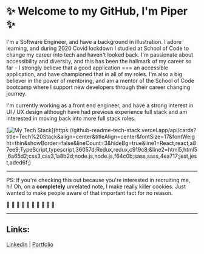 # :sparkles: Welcome to my GitHub, I'm Piper :sparkles:

I'm a Software Engineer, and have a background in illustration. I adore learning, and during 2020 Covid lockdown I studied at School of Code to change my career into tech and haven't looked back. I'm passionate about accessibility and diversity, and this has been the hallmark of my career so far - I strongly believe that a good application === an accessible application, and have championed that in all of my roles. I'm also a big believer in the power of mentoring, and am a mentor of the School of Code bootcamp where I support new developers through their career changing journey. 

I'm currently working as a front end engineer, and have a strong interest in UI / UX design although have had previous experience full stack and am interested in moving back into more full stack roles.

[![My Tech Stack](https://github-readme-tech-stack.vercel.app/api/cards?title=Tech%20Stack&align=center&titleAlign=center&fontSize=17&fontWeight=thin&showBorder=false&lineCount=3&hideBg=true&line1=React,react,a87ee9;TypeScript,typescript,36057d;Redux,redux,c919c8;&line2=html5,html5,6a65d2;css3,css3,1a8b2d;node.js,node.js,f64c0b;sass,sass,4ea717;jest,jest,aded6f;)](https://github-readme-tech-stack.vercel.app/api/cards?title=Tech%20Stack&align=center&titleAlign=center&fontSize=17&fontWeight=thin&showBorder=false&lineCount=3&hideBg=true&line1=React,react,a87ee9;TypeScript,typescript,36057d;Redux,redux,c919c8;&line2=html5,html5,6a65d2;css3,css3,1a8b2d;node.js,node.js,f64c0b;sass,sass,4ea717;jest,jest,aded6f;)
  
<hr />

PS: If you're checking this out because you're interested in recruiting me, hi! Oh, on a __completely__ unrelated note, I make really killer cookies. Just wanted to make people aware of that important fact for no reason.

:cookie: :cookie: :cookie: :cookie: :cookie: :cookie: :cookie: :cookie: :cookie: :cookie:

<hr />

## Links:

  [LinkedIn](http://linkedin.com/in/piperbates) | [Portfolio](http://piperbates.netlify.com/)
